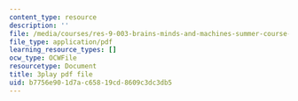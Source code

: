 ```yaml
---
content_type: resource
description: ''
file: /media/courses/res-9-003-brains-minds-and-machines-summer-course-summer-2015/b7756e901d7ac65819cd8609c3dc3db5_8PcPpVQK7N8.pdf
file_type: application/pdf
learning_resource_types: []
ocw_type: OCWFile
resourcetype: Document
title: 3play pdf file
uid: b7756e90-1d7a-c658-19cd-8609c3dc3db5
---
```

